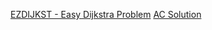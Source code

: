 [EZDIJKST - Easy Dijkstra Problem](https://www.spoj.com/problems/EZDIJKST/cstart=50)
[AC Solution](https://github.com/AliOsm/CompetitiveProgramming/blob/master/SPOJ/EZDIJKST%20-%20Easy%20Dijkstra%20Problem.cpp)